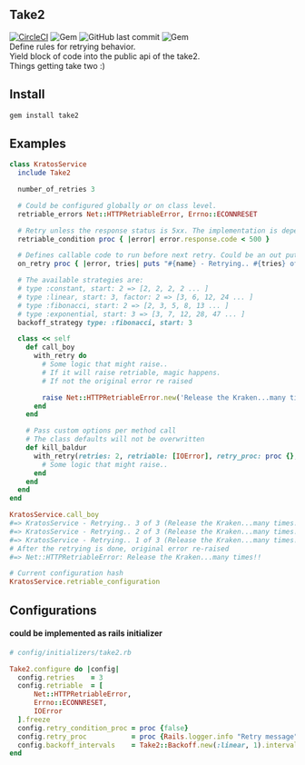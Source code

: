 ## Take2
[![CircleCI](https://circleci.com/gh/restaurant-cheetah/take2/tree/master.svg?style=shield)](https://circleci.com/gh/restaurant-cheetah/take2/tree/master)
![Gem](https://img.shields.io/gem/dt/take2.svg)
![GitHub last commit](https://img.shields.io/github/last-commit/restaurant-cheetah/take2.svg)
![Gem](https://img.shields.io/gem/v/take2.svg)  
Define rules for retrying behavior.  
Yield block of code into the public api of the take2.  
Things getting take two :)

## Install

```ruby
gem install take2
```
## Examples

```ruby
class KratosService
  include Take2

  number_of_retries 3

  # Could be configured globally or on class level.
  retriable_errors Net::HTTPRetriableError, Errno::ECONNRESET

  # Retry unless the response status is 5xx. The implementation is dependent of the http lib in use.
  retriable_condition proc { |error| error.response.code < 500 }

  # Defines callable code to run before next retry. Could be an out put to some logger.
  on_retry proc { |error, tries| puts "#{name} - Retrying.. #{tries} of #{retriable_configuration[:retries]} (#{error})" }

  # The available strategies are:
  # type :constant, start: 2 => [2, 2, 2, 2 ... ]
  # type :linear, start: 3, factor: 2 => [3, 6, 12, 24 ... ]
  # type :fibonacci, start: 2 => [2, 3, 5, 8, 13 ... ]
  # type :exponential, start: 3 => [3, 7, 12, 28, 47 ... ]
  backoff_strategy type: :fibonacci, start: 3

  class << self
    def call_boy
      with_retry do
        # Some logic that might raise..
        # If it will raise retriable, magic happens.
        # If not the original error re raised

        raise Net::HTTPRetriableError.new('Release the Kraken...many times!!', nil)
      end
    end

    # Pass custom options per method call
    # The class defaults will not be overwritten
    def kill_baldur
      with_retry(retries: 2, retriable: [IOError], retry_proc: proc {}, retry_condition_proc: proc {}) do
        # Some logic that might raise..
      end
    end
  end
end  

KratosService.call_boy
#=> KratosService - Retrying.. 3 of 3 (Release the Kraken...many times!!)
#=> KratosService - Retrying.. 2 of 3 (Release the Kraken...many times!!)
#=> KratosService - Retrying.. 1 of 3 (Release the Kraken...many times!!)
# After the retrying is done, original error re-raised  
#=> Net::HTTPRetriableError: Release the Kraken...many times!!

# Current configuration hash
KratosService.retriable_configuration

```

## Configurations
#### could be implemented as rails initializer

```ruby
# config/initializers/take2.rb

Take2.configure do |config|
  config.retries    = 3
  config.retriable  = [
      Net::HTTPRetriableError,      
      Errno::ECONNRESET,
      IOError
  ].freeze
  config.retry_condition_proc = proc {false}
  config.retry_proc           = proc {Rails.logger.info "Retry message"}
  config.backoff_intervals    = Take2::Backoff.new(:linear, 1).intervals
end
```